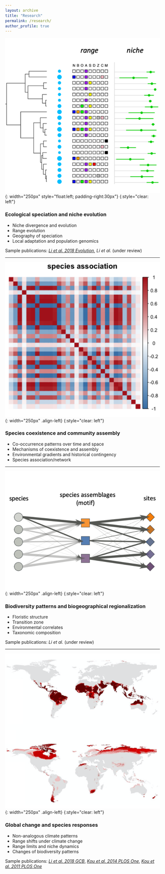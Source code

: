 ```yaml
---
layout: archive
title: "Research"
permalink: /research/
author_profile: true
---
```


<!--
![](./images/fig_nicheRange.png){: width=30% style="float: left"}
does not work

<img style="float: left" width="250" src="/images/fig-spAsso.png">
![left-aligned-image](image.jpg){: .align-left}
![left-aligned-image](/images/fig_nicheRange.png){: width=30% .align-left}
{:style="clear: left"}
![image alt <](/images/fig_niche.png){: width="250px"}

-->


![](/images/fig_niche.png){: width="250px" style="float:left; padding-right:30px"}
{:style="clear: left"}
### Ecological speciation and niche evolution

- Niche divergence and evolution
- Range evolution
- Geography of speciation
- Local adaptation and population genomics

Sample publications: [*Li et al. 2018 Evolution*](https://doi.org/10.1111/evo.13567), *Li et al.* (under review)

---


![](/images/fig_spAsso.png){: width="250px" .align-left}
{:style="clear: left"}
### Species coexistence and community assembly

- Co-occurrence patterns over time and space
- Mechanisms of coexistence and assembly
- Environmental gradients and historical contingency
- Species association/network


---

![](/images/fig_GoM.png){: width="250px" .align-left}
{:style="clear: left"}
### Biodiversity patterns and biogeographical regionalization

- Floristic structure
- Transition zone
- Environmental correlates
- Taxonomic composition


Sample publications: *Li et al.* (under review)


---

![](/images/fig_NAC.png){: width="250px" .align-left}
{:style="clear: left"}
### Global change and species responses

- Non-analogous climate patterns
- Range shifts under climate change
- Range limits and niche dynamics
- Changes of biodiversity patterns


Sample publications: [*Li et al. 2018 GCB*](https://doi.org/10.1111/gcb.14104), [*Kou et al. 2014 PLOS One*](https://doi.org/10.1371/journal.pone.0098643), [*Kou et al. 2011 PLOS One*](https://doi.org/10.1371/journal.pone.0023115)

